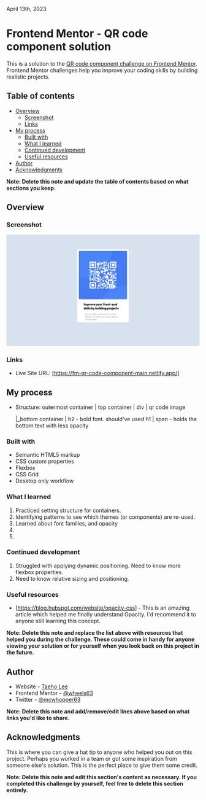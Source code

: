 April 13th, 2023

# Frontend Mentor - QR code component solution

This is a solution to the [QR code component challenge on Frontend Mentor](https://www.frontendmentor.io/challenges/qr-code-component-iux_sIO_H). Frontend Mentor challenges help you improve your coding skills by building realistic projects. 

## Table of contents

- [Overview](#overview)
  - [Screenshot](#screenshot)
  - [Links](#links)
- [My process](#my-process)
  - [Built with](#built-with)
  - [What I learned](#what-i-learned)
  - [Continued development](#continued-development)
  - [Useful resources](#useful-resources)
- [Author](#author)
- [Acknowledgments](#acknowledgments)

**Note: Delete this note and update the table of contents based on what sections you keep.**

## Overview

### Screenshot

![Alt "completed qr challenge"](./images/completed%20challenge.png)

### Links
- Live Site URL: [https://fm-qr-code-component-main.netlify.app/]

## My process
- Structure:
outermost container
  | top container
    | div
      | qr code image

  |_bottom container
    | h2 - bold font. should've used h1
    | span - holds the bottom text with less opacity

### Built with

- Semantic HTML5 markup
- CSS custom properties
- Flexbox
- CSS Grid
- Desktop only workflow

### What I learned

1. Practiced setting structure for containers.
2. Identifying patterns to see which themes (or components) are re-used.
3. Learned about font families, and opacity
4. 
5. 

### Continued development

1. Struggled with applying dynamic positioning. Need to know more flexbox properties. 
2. Need to know relative sizing and positioning.

### Useful resources

- [https://blog.hubspot.com/website/opacity-css] - This is an amazing article which helped me finally understand Opacity. I'd recommend it to anyone still learning this concept.

**Note: Delete this note and replace the list above with resources that helped you during the challenge. These could come in handy for anyone viewing your solution or for yourself when you look back on this project in the future.**

## Author

- Website - [Taeho Lee](https://taehotaeho.netlify.app/)
- Frontend Mentor - [@wheels63](https://www.frontendmentor.io/profile/wheels63)
- Twitter - [@mcwhopper63](https://www.twitter.com/mcwhopper63)

**Note: Delete this note and add/remove/edit lines above based on what links you'd like to share.**

## Acknowledgments

This is where you can give a hat tip to anyone who helped you out on this project. Perhaps you worked in a team or got some inspiration from someone else's solution. This is the perfect place to give them some credit.

**Note: Delete this note and edit this section's content as necessary. If you completed this challenge by yourself, feel free to delete this section entirely.**
